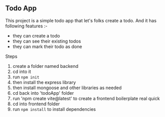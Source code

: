 ## Todo App

This project is a simple todo app that let's folks create a todo. And it has following features :-

- they can create a todo
- they can see their existing todos
- they can mark their todo as done

Steps 

1. create a folder named backend 
2. cd into it
3. run `npm init` 
4. then install the express library
5. then install mongoose and other libraries as needed
6. cd back into 'todoApp' folder
7. run 'npm create vite@latest' to create a frontend boilerplate real quick
8. cd into frontend folder
9. run `npm install` to install dependencies
